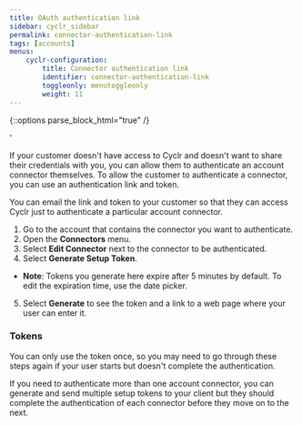 ```yaml
---
title: OAuth authentication link
sidebar: cyclr_sidebar
permalink: connector-authentication-link
tags: [accounts]
menus:
    cyclr-configuration:
        title: Connector authentication link
        identifier: connector-authentication-link
        toggleonly: menutoggleonly
        weight: 11
---
```

{::options parse_block_html="true" /}
<section class="card">'

If your customer doesn't have access to Cyclr and doesn't want to share their credentials with you, you can allow them to authenticate an account connector themselves. To allow the customer to authenticate a connector, you can use an authentication link and token.

You can email the link and token to your customer so that they can access Cyclr just to authenticate a particular account connector.

1.  Go to the account that contains the connector you want to authenticate.
2.  Open the **Connectors** menu.
3.  Select **Edit Connector** next to the connector to be authenticated.
4.  Select **Generate Setup Token**.
  *  **Note**: Tokens you generate here expire after 5 minutes by default.  To edit the expiration time, use the date picker.
5.  Select **Generate** to see the token and a link to a web page where your user can enter it.

### Tokens

You can only use the token once, so you may need to go through these steps again if your user starts but doesn't complete the authentication.

If you need to authenticate more than one account connector, you can generate and send multiple setup tokens to your client but they should complete the authentication of each connector before they move on to the next.

</section>

